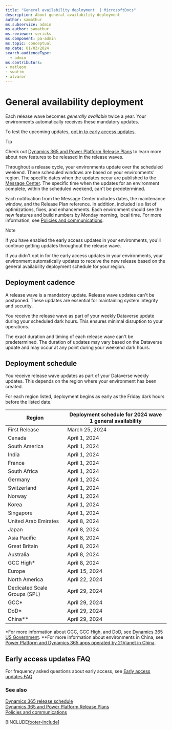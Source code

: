 ```yaml
---
title: "General availability deployment  | MicrosoftDocs"
description: About general availability deployment
author: samathur
ms.subservice: admin
ms.author: samathur 
ms.reviewer: sericks
ms.component: pa-admin
ms.topic: conceptual
ms.date: 01/03/2024
search.audienceType: 
  - admin
ms.contributors:
- matleon
- swatim
- alvaror
---
```

# General availability deployment

Each release wave becomes _generally available_ twice a year. Your environments automatically receives these mandatory updates.

To test the upcoming updates, [opt in to early access updates](opt-in-early-access-updates.md).

> [!TIP]
> Check out [Dynamics 365 and Power Platform Release Plans](/dynamics365/release-plans/) to learn more about new features to be released in the release waves.

Throughout a release cycle, your environments update over the scheduled weekend. These scheduled windows are based on your environments' region. The specific dates when the updates occur are published to the [Message Center](/office365/admin/manage/message-center). The specific time when the updates for an environment complete, within the scheduled weekend, can't be predetermined.

Each notification from the Message Center includes dates, the maintenance window, and the Release Plan reference. In addition, included is a list of optimizations, fixes, and enhancements. Each environment should see the new features and build numbers by Monday morning, local time. For more information, see [Policies and communications](policies-communications.md#scheduled-system-updates-and-maintenance).  

> [!NOTE]
> If you have enabled the early access updates in your environments, you'll continue getting updates throughout the release wave.
>
> If you didn't opt in for the early access updates in your environments, your environment automatically updates to receive the new release based on the general availability deployment schedule for your region.  

## Deployment cadence

A release wave is a mandatory update. Release wave updates can't be postponed. These updates are essential for maintaining system integrity and security.

You receive the release wave as part of your weekly Dataverse update during your scheduled dark hours. This ensures minimal disruption to your operations.

The exact duration and timing of each release wave can't be predetermined. The duration of updates may vary based on the Dataverse update and may occur at any point during your weekend dark hours.

## Deployment schedule  

You receive release wave updates as part of your Dataverse weekly updates. This depends on the region where your environment has been created.

For each region listed, deployment begins as early as the Friday dark hours before the listed date.

|Region  | Deployment schedule for 2024 wave 1 general availability |
|---------|---------|
| First Release                | March 25, 2024 |
| Canada                       | April 1, 2024  |
| South America                | April 1, 2024  |
| India                        | April 1, 2024  |
| France                       | April 1, 2024  |
| South Africa                 | April 1, 2024  |
| Germany                      | April 1, 2024  |
| Switzerland                  | April 1, 2024  |
| Norway                       | April 1, 2024  |
| Korea                        | April 1, 2024  |
| Singapore                    | April 1, 2024  |
| United Arab Emirates         | April 8, 2024  |
| Japan                        | April 8, 2024  |
| Asia Pacific                 | April 8, 2024  |
| Great Britain                | April 8, 2024  |
| Australia                    | April 8, 2024  |
| GCC High\*                   | April 8, 2024  |
| Europe                       | April 15, 2024 |
| North America                | April 22, 2024 |
| Dedicated Scale Groups (SPL) | April 29, 2024 |
| GCC\*                        | April 29, 2024 |
| DoD\*                        | April 29, 2024 |
| China\**                      | April 29, 2024 |

\*For more information about GCC, GCC High, and DoD, see [Dynamics 365 US Government](microsoft-dynamics-365-government.md).
\**For more information about environments in China, see [Power Platform and Dynamics 365 apps operated by 21Vianet in China](about-microsoft-cloud-china.md).

## Early access updates FAQ

For frequency asked questions about early access, see [Early access updates FAQ](opt-in-early-access-updates.md#early-access-updates-faq) 

### See also

[Dynamics 365 release schedule](/dynamics365/get-started/release-schedule) <br />
[Dynamics 365 and Power Platform Release Plans](/dynamics365/release-plans/) <br />
[Policies and communications](policies-communications.md)

[!INCLUDE[footer-include](../includes/footer-banner.md)]
